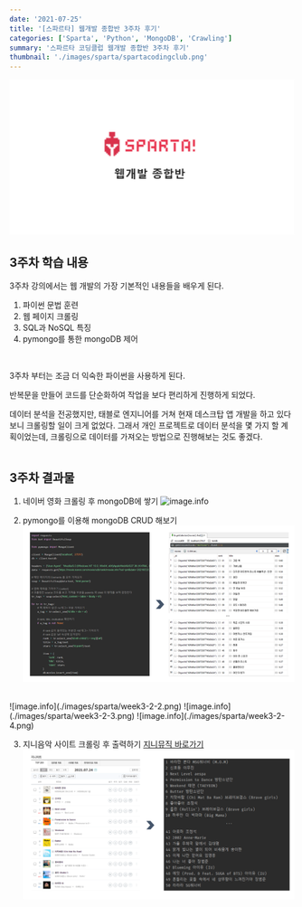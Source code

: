 ```yaml
---
date: '2021-07-25'
title: '[스파르타] 웹개발 종합반 3주차 후기'
categories: ['Sparta', 'Python', 'MongoDB', 'Crawling']
summary: '스파르타 코딩클럽 웹개발 종합반 3주차 후기'
thumbnail: './images/sparta/spartacodingclub.png'
---
```


![image.info](./images/sparta/spartacodingclub.png)

## 3주차 학습 내용

3주차 강의에서는 웹 개발의 가장 기본적인 내용들을 배우게 된다.

1. 파이썬 문법 훈련
2. 웹 페이지 크롤링
3. SQL과 NoSQL 특징
4. pymongo를 통한 mongoDB 제어
<br/>

3주차 부터는 조금 더 익숙한 파이썬을 사용하게 된다.

반복문을 만들어 코드를 단순화하여 작업을 보다 편리하게 진행하게 되었다.

데이터 분석을 전공했지만, 태블로 엔지니어를 거쳐 현재 데스크탑 앱 개발을 하고 있다보니 크롤링할 일이 크게 없었다. 그래서 개인 프로젝트로 데이터 분석을 몇 가지 할 계획이었는데, 크롤링으로 데이터를 가져오는 방법으로 진행해보는 것도 좋겠다.
<br/><br/>

## 3주차 결과물

1. 네이버 영화 크롤링 후 mongoDB에 쌓기
![image.info](./images/sparta/week3.png)

2. pymongo를 이용해 mongoDB CRUD 해보기
![image.info](./images/sparta/week3-2-1.png)
<br/>
![image.info](./images/sparta/week3-2-2.png)
![image.info](./images/sparta/week3-2-3.png)
![image.info](./images/sparta/week3-2-4.png)

3. 지니음악 사이트 크롤링 후 출력하기 [지니뮤직 바로가기](<https://www.genie.co.kr/chart/top200?ditc=D&rtm=N&ymd=20210724>)
![image.info](./images/sparta/week3-3.png)
